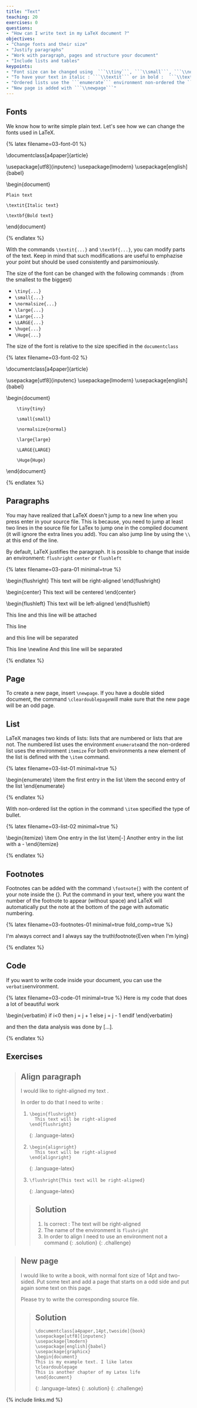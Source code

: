 ```yaml
---
title: "Text"
teaching: 20
exercises: 0
questions:
- "How can I write text in my LaTeX document ?"
objectives:
- "Change fonts and their size"
- "Justify paragraphs"
- "Work with paragraph, pages and structure your document"
- "Include lists and tables"
keypoints:
- "Font size can be changed using  ```\\tiny```, ```\\small```, ```\\normalsize```, ```\\large```, ```\\Large```, ```\\LARGE```, ```\\huge```, ```\\Huge```"
- "To have your text in italic : ```\\textit``` or in bold :  ```\\textbf``` "
- "Ordered lists use the ```enumerate``` environment non-ordered the ```itemize```. Item list are defined with ```\\item```"
- "New page is added with ```\\newpage```"
---
```


## Fonts
We know how to write simple plain text.
Let's see how we can change the fonts used in LaTeX.

{% latex filename=03-font-01 %}

\documentclass[a4paper]{article}

\usepackage[utf8]{inputenc}
\usepackage{lmodern}
\usepackage[english]{babel}

\begin{document}

	Plain text

	\textit{Italic text}

	\textbf{Bold text}

\end{document}

{% endlatex %}

With the commands ```\textit{...}``` and ```\textbf{...}```, you can modify parts of the text.
Keep in mind that such modifications are useful to emphazise your point but should be used consistently and parsimoniously.

The size of the font can be changed with the following commands : (from the smallest to the biggest)
* ```\tiny{...}```
* ```\small{...}```
* ```\normalsize{...}```
* ```\large{...}```
* ```\Large{...}```
* ```\LARGE{...}```
* ```\huge{...}```
* ```\Huge{...}```

The size of the font is relative to the size specified in the ```documentclass```

{% latex filename=03-font-02 %}

\documentclass[a4paper]{article}

\usepackage[utf8]{inputenc}
\usepackage{lmodern}
\usepackage[english]{babel}

\begin{document}

        \tiny{tiny}

        \small{small}

        \normalsize{normal}

        \large{large}

        \LARGE{LARGE}

        \Huge{Huge}

\end{document}

{% endlatex %}

## Paragraphs
You may have realized that LaTeX doesn't jump to a new line when you press enter in your source file. This is because, you need to jump at least two lines in the source file for LaTex to jump one in the compiled document
 (it will ignore the extra lines you add). You can also jump line by using the ```\\``` at this end of the line.

By default, LaTeX justifies the paragraph. It is possible to change that inside an  environment: ```flushright``` ```center``` or ```flushleft```

{% latex filename=03-para-01 minimal=true %}

\begin{flushright}
This text will be right-aligned
\end{flushright}

\begin{center}
This text will be centered
\end{center}

\begin{flushleft}
This text will be left-aligned
\end{flushleft}

This line
and this line will be attached

This line

and this line will be separated

This line \newline
And this line will be separated

{% endlatex %}

## Page

To create a new page, insert ```\newpage```. If you have a double sided document, the command ```\cleardoublepage```will make sure that the new page will be an odd page.

## List
LaTeX manages two kinds of lists: lists that are numbered or lists that are not.
The numbered list uses the environment ```enumerate```and the non-ordered list uses the environment ```itemize```
For both environments a new element of the list is defined with the ```\item``` command.


{% latex filename=03-list-01 minimal=true %}

\begin{enumerate}
	\item the first entry in the list
	\item the second entry of the list
\end{enumerate}

{% endlatex %}

With non-ordered list the option in the command ```\item``` specified the type of bullet.

{% latex filename=03-list-02 minimal=true %}

\begin{itemize}
	\item One entry in the list
	\item[-] Another entry in the list with a -
\end{itemize}

{% endlatex %}

## Footnotes

Footnotes can be added with the command ```\footnote{}``` with the content of your note inside the {}. Put the command in your text, where you want the number of the footnote to appear (without space)
 and LaTeX will automatically put the note at the bottom of the page with automatic numbering.

{% latex filename=03-footnotes-01 minimal=true fold_comp=true %}

I'm always correct and I always say the truth\footnote{Even when I'm lying}

{% endlatex %}

## Code

If you want to write code inside your document, you can use the ```verbatim```environment.

{% latex filename=03-code-01 minimal=true %}
Here is my code that does a lot of beautiful work

\begin{verbatim}
if i<0 then
	j = j + 1
else
	j = j - 1
endif
\end{verbatim}

and then the data analysis was done by [...].

{% endlatex %}

## Exercises

> ## Align paragraph
>
> I would like to right-aligned  my text .
>
> In order to do that I need to write :
>
> 1. ~~~
>    \begin{flushright}
>      This text will be right-aligned
>    \end{flushright}
>    ~~~
>    {: .language-latex}
>    
> 2. ~~~
>    \begin{alignright}
>      This text will be right-aligned
>    \end{alignright}
>    ~~~
>    {: .language-latex}
>
> 3. ~~~
>    \flushright{This text will be right-aligned}
>    ~~~
>    {: .language-latex}
>    
>>    
> > ## Solution
> > 1. Is correct : The text will be right-aligned
> > 2. The name of the environment is ```flushright```
> > 3. In order to align I need to use an environment not a command
> {: .solution}
{: .challenge}

> ## New page
>
> I would like to write a book, with normal font size of 14pt and two-sided.
> Put some text and add a page that starts on a odd side and put again some text on this page.
>
>
> Please try to write the corresponding source file.
>
> > ## Solution
> > ~~~
> > \documentclass[a4paper,14pt,twoside]{book}
> > \usepackage[utf8]{inputenc}
> > \usepackage{lmodern}
> > \usepackage[english]{babel}
> > \usepackage{graphicx}
> > \begin{document}
> > This is my example text. I like latex
> > \cleardoublepage
> > This is another chapter of my Latex life
> > \end{document}
> > ~~~
> >{: .language-latex}
> {: .solution}
{: .challenge}

{% include links.md %}
